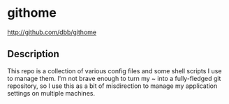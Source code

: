 # githome 

<http://github.com/dbb/githome>

## Description

This repo is a collection of various config files and some shell scripts I use to manage them. I'm not brave enough to turn my ~ into a fully-fledged git repository, so I use this as a bit of misdirection to manage my application settings on multiple machines.


